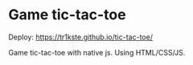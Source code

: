 # Game tic-tac-toe

Deploy: https://tr1kste.github.io/tic-tac-toe/

Game tic-tac-toe with native js. Using HTML/CSS/JS.
